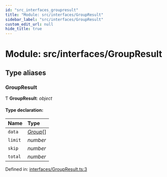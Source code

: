 ```yaml
---
id: "src_interfaces_groupresult"
title: "Module: src/interfaces/GroupResult"
sidebar_label: "src/interfaces/GroupResult"
custom_edit_url: null
hide_title: true
---
```


# Module: src/interfaces/GroupResult

## Type aliases

### GroupResult

Ƭ **GroupResult**: *object*

#### Type declaration:

| Name | Type |
| :------ | :------ |
| `data` | [*Group*](src_interfaces_group.md#group)[] |
| `limit` | *number* |
| `skip` | *number* |
| `total` | *number* |

Defined in: [interfaces/GroupResult.ts:3](https://github.com/xr3ngine/xr3ngine/blob/7e8e151f1/packages/common/src/interfaces/GroupResult.ts#L3)

